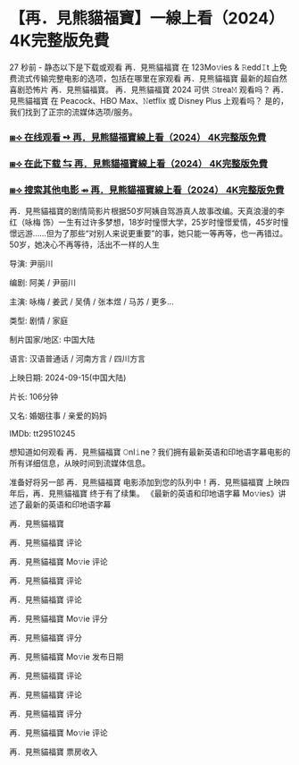 # 【再．見熊貓福寶】一線上看（2024） 4K完整版免費

27 秒前 - 静态以下是下载或观看 再．見熊貓福寶 在 123Mo𝚟ies & 𝚁edd𝙸t 上免费流式传输完整电影的选项，包括在哪里在家观看 再．見熊貓福寶 最新的超自然喜剧恐怖片 再．見熊貓福寶。 再．見熊貓福寶 2024 可供 𝚂trea𝙼 观看吗？ 再．見熊貓福寶 在 Peacock、HBO Max、𝙽etflix 或 Disney Plus 上观看吗？ 是的，我们找到了正宗的流媒体选项/服务。

<h3><a href="https://t.co/QlQnykt3JQ">⧆⟢ 在线观看 ➺ 再．見熊貓福寶線上看（2024） 4K完整版免費</a></h3>

<h3><a href="https://t.co/QlQnykt3JQ">⧆⟢ 在此下载 ⇆ 再．見熊貓福寶線上看（2024） 4K完整版免費</a></h3>

<h3><a href="https://t.co/QlQnykt3JQ">⧆⟢ 搜索其他电影 ⇴ 再．見熊貓福寶線上看（2024） 4K完整版免費</a></h3>

再．見熊貓福寶的剧情简影片根据50岁阿姨自驾游真人故事改编。天真浪漫的李红（咏梅 饰）一生有过许多梦想，18岁时憧憬大学，25岁时憧憬爱情，45岁时憧憬远游……但为了那些“对别人来说更重要”的事，她只能一等再等，也一再错过。50岁，她决心不再等待，活出不一样的人生

导演: 尹丽川

编剧: 阿美 / 尹丽川

主演: 咏梅 / 姜武 / 吴倩 / 张本煜 / 马苏 / 更多...

类型: 剧情 / 家庭

制片国家/地区: 中国大陆

语言: 汉语普通话 / 河南方言 / 四川方言

上映日期: 2024-09-15(中国大陆)

片长: 106分钟

又名: 婚姻往事 / 亲爱的妈妈

IMDb: tt29510245

想知道如何观看 再．見熊貓福寶 𝙾nl𝚒ne？我们拥有最新英语和印地语字幕电影的所有详细信息，从映时间到流媒体信息。

准备好将另一部 再．見熊貓福寶 电影添加到您的队列中！再．見熊貓福寶 上映四年后，再．見熊貓福寶 终于有了续集。 《最新的英语和印地语字幕 Mo𝚟ies》讲述了最新的英语和印地语字幕

再．見熊貓福寶

再．見熊貓福寶 评论

再．見熊貓福寶 Mo𝚟ie 评论

再．見熊貓福寶 评论

再．見熊貓福寶 评论

再．見熊貓福寶 Mo𝚟ie 评分

再．見熊貓福寶 评分

再．見熊貓福寶 Mo𝚟ie 发布日期

再．見熊貓福寶 评论

再．見熊貓福寶 评论

再．見熊貓福寶 评分

再．見熊貓福寶 Mo𝚟ie 评论

再．見熊貓福寶 票房收入
